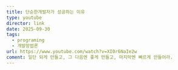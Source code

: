 ```yaml
---
title: 단순한개발자가 성공하는 이유
type: youtube
director: link
date: 2025-09-30
tags:
  - programing
  - 개발방법론
url: https://www.youtube.com/watch?v=XI0r6NaIe2w
coment: 일단 되게 만들고, 그 다음엔 좋게 만들고, 마지막엔 빠르게 만들어라.
---
```







